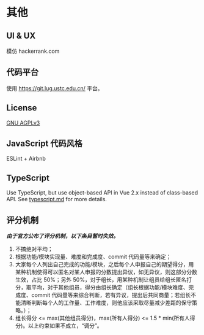 # 其他

## UI & UX

模仿 hackerrank.com

## 代码平台

使用 https://git.lug.ustc.edu.cn/ 平台。

## License

[GNU AGPLv3](https://opensource.org/licenses/AGPL-3.0)

## JavaScript 代码风格

ESLint + Airbnb

## TypeScript

Use TypeScript, but use object-based API in Vue 2.x instead of class-based API. See [typescript.md](./discuss/typescript.md) for more details.

## 评分机制

***由于官方公布了评分机制，以下条目暂时失效。***

1. 不搞绝对平均；
2. 根据功能/模块实现量、难度和完成度、commit 代码量等来确定；
3. 大家每个人列出自己完成的功能/模块，之后每个人申报自己的期望得分，用某种机制使得可以匿名对某人申报的分数提出异议，如无异议，则这部分分数生效，占比 50%；另外 50%，对于组长，用某种机制让组员给组长匿名打分，取平均，对于其他组员，得分由组长确定（组长根据功能/模块难度、完成度、commit 代码量等来综合判断，若有异议，提出后共同商量；若组长不能清晰判断每个人的工作量、工作难度，则他应该采取尽量减少差距的保守策略。）；
4. 组长得分 <= max(其他组员得分)，max(所有人得分) <= 1.5 * min(所有人得分)。以上约束如果不成立，“调分”。